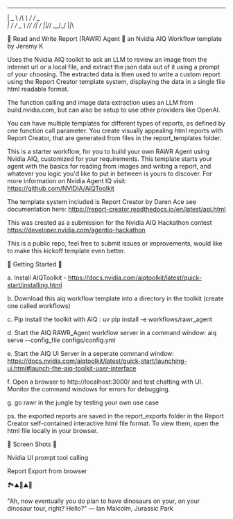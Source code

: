  ___    ___      _____ 
| _ \  /_\ \    / / _ \
|   / / _ \ \/\/ /|   /
|_|_\/_/ \_\_/\_/ |_|_\

🦖 Read and Write Report (RAWR) Agent 🦖
an Nvidia AIQ Workflow template by Jeremy K

Uses the Nvidia AIQ toolkit to ask an LLM to review an image from the internet url or a local file, and extract the json data out of it using a prompt of your choosing. The extracted data is then used to write a custom report using the Report Creator template system, displaying the data in a single file html readable format.

The function calling and image data extraction uses an LLM from build.nvidia.com, but can also be setup to use other providers like OpenAI.

You can have multiple templates for different types of reports, as defined by one function call parameter. You create visually appealing html reports with Report Creator, that are generated from files in the report_templates folder.

This is a starter workflow, for you to build your own RAWR Agent using Nvidia AIQ, customized for your requirements. This template starts your agent with the basics for reading from images and writing a report, and whatever you logic you'd like to put in between is yours to discover. For more information on Nvidia Agent IQ visit: https://github.com/NVIDIA/AIQToolkit

The template system included is Report Creator by Daren Ace see documentation here: https://report-creator.readthedocs.io/en/latest/api.html

This was created as a submission for the Nvidia AIQ Hackathon contest https://developer.nvidia.com/agentiq-hackathon

This is a public repo, feel free to submit issues or improvements, would like to make this kickoff template even better.

🦕 Getting Started 🦕

a. Install AIQToolkit - https://docs.nvidia.com/aiqtoolkit/latest/quick-start/installing.html

b. Download this aiq workflow template into a directory in the toolkit (create one called workflows)

c. Pip install the toolkit with AIQ :     uv pip install -e workflows/rawr_agent

d. Start the AIQ RAWR_Agent workflow server in a command window:      aiq serve --config_file configs/config.yml

e. Start the AIQ UI Server in a seperate command window: https://docs.nvidia.com/aiqtoolkit/latest/quick-start/launching-ui.html#launch-the-aiq-toolkit-user-interface

f. Open a browser to http://localhost:3000/ and test chatting with UI. Monitor the command windows for errors for debugging.

g. go rawr in the jungle by testing your own use case

ps. the exported reports are saved in the report_exports folder in the Report Creator self-contained interactive html file format. To view them, open the html file locally in your browser.

🦖 Screen Shots 🦖

Nvidia UI prompt tool calling

Report Export from browser

🏞️⛰️🦕⛰️🌋

"Ah, now eventually you do plan to have dinosaurs on your, on your dinosaur tour, right? Hello?" — Ian Malcolm, Jurassic Park 